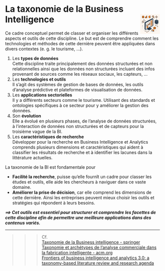 # **La taxonomie de la Business Intelligence**<a href="../"><img src="../../assets/atomicBi.png" alt="Business intelligence" align="right" height="64"></a>

Ce cadre conceptuel permet de classer et organiser les différents aspects et outils de cette discipline. Le but est de comprendre comment les technologies et méthodes de cette dernière peuvent être appliquées dans divers contextes (e. g. le tourisme, …).

1. Les **types de données**  
   Cette discipline traite principalement des données structurées et non relationnelles ainsi que les données non structurées incluant des infos provenant de sources comme les réseaux sociaux, les capteurs, …
2. Les **technologies et outils**  
   Il s’agit des systèmes de gestion de bases de données, les outils d’analyse prédictive et plateformes de visualisation de données.
3. Les **applications sectorielles**  
   Il y a différents secteurs comme le tourisme. Utilisant des standards et ontologies spécifiques à ce secteur pour y améliorer la gestion des données.
4. Son **évolution**  
   Elle a évolué en plusieurs phases, de l’analyse de données structurées, à l’interaction de données non structurées et de capteurs pour la troisième vague de la BI.
5. Les **caractéristiques de recherche**  
   Développer pour la recherche en Business Intelligence et Analytics comprends plusieurs dimensions et caractéristiques qui aident à classifier les résultats de recherche et à identifier les lacunes dans la littérature actuelles.

La taxonomie de la BI est fondamentale pour
* **Facilité la recherche**, puisse qu’elle fournît un cadre pour classer les études et outils, elle aide les chercheurs à naviguer dans ce vaste domaine.
* **Améliorer la prise de décision**, car elle comprend les dimensions de cette dernière. Ainsi les entreprises peuvent mieux choisir les outils et stratégies qui répondent à leurs besoins.

_**⟹ Cet outils est essentiel pour structurer et comprendre les facettes de cette discipline afin de permettre une meilleure applications dans des contenus variés.**_
___
>>> Cf.  
[Taxonomie de la Business intelligence - springer](https://link.springer.com/chapter/10.1007/978-3-642-53737-0_10)  
[Taxonomie et archétypes de l’analyse commerciale dans la fabrication intelligente - acm.org](https://dl.acm.org/doi/10.1145/3583581.3583584)  
[Frontiers of business intelligence and analytics 3.0: a taxonomy-based literature review and research agenda](https://link.springer.com/article/10.1007/s40685-020-00108-y)